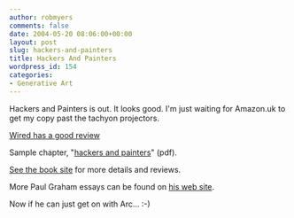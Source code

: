 ```yaml
---
author: robmyers
comments: false
date: 2004-05-20 08:06:00+00:00
layout: post
slug: hackers-and-painters
title: Hackers And Painters
wordpress_id: 154
categories:
- Generative Art
---
```


  
Hackers and Painters is out. It looks good. I'm just waiting for Amazon.uk to get my copy past the tachyon projectors.  
  
[Wired has a good review](http://www.wired.com/news/infostructure/0,1377,63506,00.html?tw=rss.TOP)  
  
Sample chapter, "[hackers and painters](http://www.oreilly.com/catalog/hackpaint/chapter/ch02.pdf)" (pdf).  
  
[See the book site](http://www.oreilly.com/catalog/hackpaint/index.html) for more details and reviews.   
  
More Paul Graham essays can be found on [his web site](http://www.paulgraham.com/).  
  
Now if he can just get on with Arc... :-)

  


